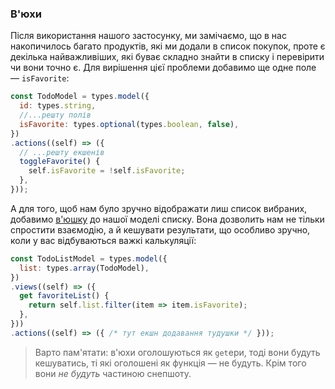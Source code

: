 ### В'юхи

Після використання нашого застосунку, ми замічаємо, що в нас накопичилось багато продуктів, які ми додали в список покупок, проте є декілька найважливіших, які буває складно знайти в списку і перевірити чи вони точно є. Для вирішення цієї проблеми добавимо ще одне поле — `isFavorite`:

```js
const TodoModel = types.model({
  id: types.string,
  //...решту полів
  isFavorite: types.optional(types.boolean, false),
})
.actions((self) => ({
  // ...решту екшенів
  toggleFavorite() {
    self.isFavorite = !self.isFavorite;
  },
}));
```

А для того, щоб нам було зручно відображати лиш список вибраних, добавимо [в'юшку](https://github.com/mobxjs/mobx-state-tree#views) до нашої моделі списку. Вона дозволить нам не тільки спростити взаємодію, а й кешувати результати, що особливо зручно, коли у вас відбуваються важкі калькуляції:

```js
const TodoListModel = types.model({
  list: types.array(TodoModel),
})
.views((self) => ({
  get favoriteList() {
    return self.list.filter(item => item.isFavorite);
  },
}))
.actions((self) => ({ /* тут екшн додавання тудушки */ }));
```

> Варто пам'ятати: в'юхи оголошуються як `get`ери, тоді вони будуть кешуватись, ті які оголошені як функція — не будуть. Крім того вони *не будуть* частиною снепшоту.